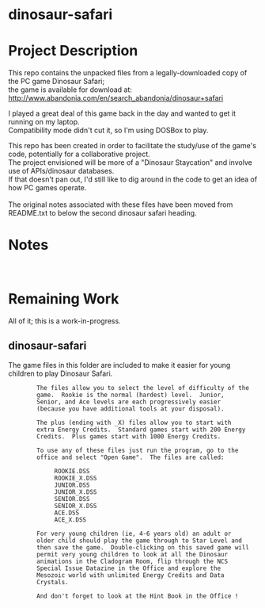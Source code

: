# dinosaur-safari

# Project Description
This repo contains the unpacked files from a legally-downloaded copy of the PC game Dinosaur Safari;<br>
the game is available for download at: http://www.abandonia.com/en/search_abandonia/dinosaur+safari<br>

I played a great deal of this game back in the day and wanted to get it running on my laptop.<br>
Compatibility mode didn't cut it, so I'm using DOSBox to play.<br>

This repo has been created in order to facilitate the study/use of the game's code, potentially for a collaborative project.<br>
The project envisioned will be more of a "Dinosaur Staycation" and involve use of APIs/dinosaur databases.<br>
If that doesn't pan out, I'd still like to dig around in the code to get an idea of how PC games operate.<br>
<br>
The original notes associated with these files have been moved from README.txt to below the second dinosaur safari heading.<br>

# Notes
<br>

# Remaining Work
All of it; this is a work-in-progress.<br>

## dinosaur-safari

The game files in this folder are included to make it easier
for young children to play Dinosaur Safari.

            The files allow you to select the level of difficulty of the
            game.  Rookie is the normal (hardest) level.  Junior,
            Senior, and Ace levels are each progressively easier
            (because you have additional tools at your disposal).

            The plus (ending with _X) files allow you to start with
            extra Energy Credits.  Standard games start with 200 Energy
            Credits.  Plus games start with 1000 Energy Credits.

            To use any of these files just run the program, go to the
            office and select "Open Game".  The files are called:

                 ROOKIE.DSS
                 ROOKIE_X.DSS
                 JUNIOR.DSS
                 JUNIOR_X.DSS
                 SENIOR.DSS
                 SENIOR_X.DSS
                 ACE.DSS
                 ACE_X.DSS

            For very young children (ie, 4-6 years old) an adult or
            older child should play the game through to Star Level and
            then save the game.  Double-clicking on this saved game will
            permit very young children to look at all the Dinosaur
            animations in the Cladogram Room, flip through the NCS
            Special Issue Datazine in the Office and explore the
            Mesozoic world with unlimited Energy Credits and Data
            Crystals.

            And don't forget to look at the Hint Book in the Office !

